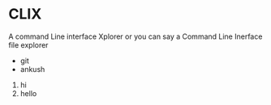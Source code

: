 # CLIX
A command Line interface Xplorer or you can say a Command Line Inerface file explorer

* git
* ankush
1. hi
2. hello
